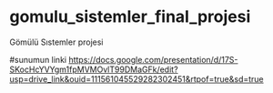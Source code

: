 # gomulu_sistemler_final_projesi
Gömülü Sıstemler projesi

#sunumun linki
https://docs.google.com/presentation/d/17S-SKocHcYVYgm1fpMVMOvlT99DMaGFk/edit?usp=drive_link&ouid=111561045529282302451&rtpof=true&sd=true
